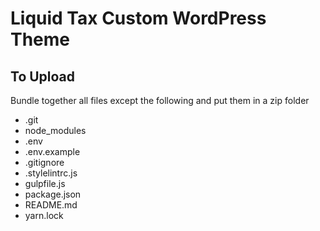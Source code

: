 # Liquid Tax Custom WordPress Theme

## To Upload
Bundle together all files except the following and put them in a zip folder
- .git
- node_modules
- .env
- .env.example
- .gitignore
- .stylelintrc.js
- gulpfile.js
- package.json
- README.md
- yarn.lock